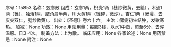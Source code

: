序号：15853
名称：玄参散
组成：玄参1两，枳壳1两（麸炒微黄，去瓤），木通1两（锉），独活1两，犀角屑半两，川大黄1两（锉碎，微炒），杏仁1两（汤浸，去皮尖双仁，麸炒微黄）。
出处：《圣惠》卷六十六。
主治：瘰疬初生结肿，发歇寒热。
加减：None
功效：None
用法用量：每服3钱，以水1中盏，煎至6分，去滓温服。日3-4次。
制备方法：上为散。
临床应用：None
各家论述：None
用药禁忌：None
附注：None
